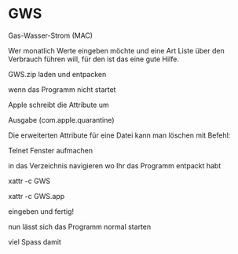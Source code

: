 # GWS
Gas-Wasser-Strom (MAC)

Wer monatlich Werte eingeben möchte und eine Art Liste über den Verbrauch führen will, für den ist das eine gute Hilfe.


GWS.zip laden und entpacken

wenn das Programm nicht startet

Apple schreibt die Attribute um 

Ausgabe (com.apple.quarantine)


Die erweiterten Attribute für eine Datei kann man löschen mit Befehl:

Telnet Fenster aufmachen

in das Verzeichnis navigieren wo Ihr das Programm entpackt habt



xattr -c GWS

xattr -c GWS.app



eingeben und fertig!

nun lässt sich das Programm normal starten

viel Spass damit


